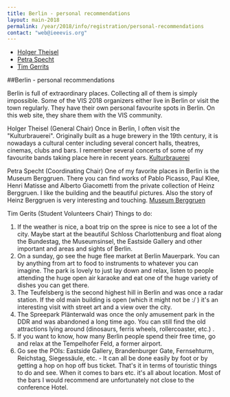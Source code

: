 ```yaml
---
title: Berlin - personal recommendations
layout: main-2018
permalink: /year/2018/info/registration/personal-recommendations
contact: "web@ieeevis.org"
---
```


* [Holger Theisel](#holger-theisel)
* [Petra Specht](#petra-specht)
* [Tim Gerrits](#tim-gerrits)

##Berlin - personal recommendations

Berlin is full of extraordinary places. Collecting all of them is simply
impossible. Some of the VIS 2018 organizers either live in Berlin or
visit the town regularly. They have their own personal favourite spots
in Berlin. On this web site, they share them with the VIS community.


<a name='holger-theisel'></a>Holger Theisel (General Chair)
Once in Berlin, I often visit the "Kulturbrauerei". Originally built as
a huge brewery in the 19th century, it is nowadays a cultural center
including several concert halls, theatres, cinemas, clubs and bars. I
remember several concerts of some of my favourite bands taking place
here in recent years.
[Kulturbrauerei](https://en.wikipedia.org/wiki/Kulturbrauereihttps://www.kulturbrauerei.de/gelaende/lageplan/)



<a name='petra-specht)'></a>Petra Specht (Coordinating Chair)
One of my favorite places in Berlin is the Museum Berggruen. There you
can find works of Pablo Picasso, Paul Klee, Henri Matisse and Alberto
Giacometti from the private collection of Heinz Berggruen.  I like the
building and the beautiful pictures. Also the story of Heinz Berggruen
is very interesting and touching.
[Museum Berggruen](https://www.smb.museum/en/museums-institutions/museum-berggruen/about-us/profile.html)



<a name='tim-gerrits'></a>Tim Gerits (Student Volunteers Chair)
Things to do:
1. If the weather is nice, a boat trip on the spree is nice to see a lot
of the city. Maybe start at the beautiful Schloss Charlottenburg and
float along the Bundestag, the Museumsinsel, the Eastside Gallery and
other important and areas and sights of Berlin.
2. On a sunday, go see the huge flee market at Berlin Mauerpark. You can
by anything from art to food to instruments to whatever you can imagine.
The park is lovely to just lay down and relax, listen to people
attending the huge open air karaoke and eat one of the huge variety of
dishes you can get there.
3. The Teufelsberg is the second highest hill in Berlin and was once a
radar station.
     If the old main building is open (which it might not be :/ )
it's an
interesting visit with street art and a view over the city.
4. The Spreepark Plänterwald was once the only amusement park in the DDR
and was abandoned a long time ago. You can still find the old
attractions lying around (dinosaurs, ferris wheels, rollercoaster,
etc.) .
5. If you want to know, how many Berlin people spend their free time, go
and relax at the Tempelhofer Feld, a former airport.
6. Go see the POIs: Eastside Gallery, Brandenburger Gate, Fernsehturm,
Reichstag, Siegessäule, etc. - It can all be done easily by foot or by
getting a hop on hop off bus ticket.
That's it in terms of touristic things to do and see.
When it comes to bars etc. it's all about location.
Most of the bars I would recommend are unfortunately not close to the
conference Hotel.
